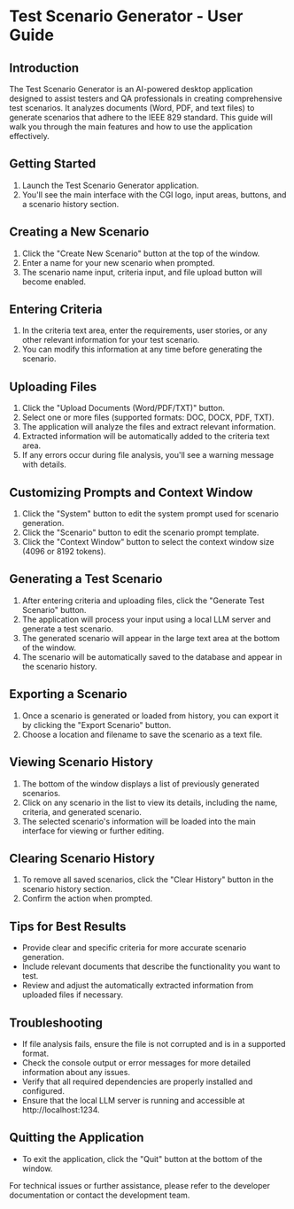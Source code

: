 # Test Scenario Generator - User Guide

## Introduction
The Test Scenario Generator is an AI-powered desktop application designed to assist testers and QA professionals in creating comprehensive test scenarios. It analyzes documents (Word, PDF, and text files) to generate scenarios that adhere to the IEEE 829 standard. This guide will walk you through the main features and how to use the application effectively.

## Getting Started
1. Launch the Test Scenario Generator application.
2. You'll see the main interface with the CGI logo, input areas, buttons, and a scenario history section.

## Creating a New Scenario
1. Click the "Create New Scenario" button at the top of the window.
2. Enter a name for your new scenario when prompted.
3. The scenario name input, criteria input, and file upload button will become enabled.

## Entering Criteria
1. In the criteria text area, enter the requirements, user stories, or any other relevant information for your test scenario.
2. You can modify this information at any time before generating the scenario.

## Uploading Files
1. Click the "Upload Documents (Word/PDF/TXT)" button.
2. Select one or more files (supported formats: DOC, DOCX, PDF, TXT).
3. The application will analyze the files and extract relevant information.
4. Extracted information will be automatically added to the criteria text area.
5. If any errors occur during file analysis, you'll see a warning message with details.

## Customizing Prompts and Context Window
1. Click the "System" button to edit the system prompt used for scenario generation.
2. Click the "Scenario" button to edit the scenario prompt template.
3. Click the "Context Window" button to select the context window size (4096 or 8192 tokens).

## Generating a Test Scenario
1. After entering criteria and uploading files, click the "Generate Test Scenario" button.
2. The application will process your input using a local LLM server and generate a test scenario.
3. The generated scenario will appear in the large text area at the bottom of the window.
4. The scenario will be automatically saved to the database and appear in the scenario history.

## Exporting a Scenario
1. Once a scenario is generated or loaded from history, you can export it by clicking the "Export Scenario" button.
2. Choose a location and filename to save the scenario as a text file.

## Viewing Scenario History
1. The bottom of the window displays a list of previously generated scenarios.
2. Click on any scenario in the list to view its details, including the name, criteria, and generated scenario.
3. The selected scenario's information will be loaded into the main interface for viewing or further editing.

## Clearing Scenario History
1. To remove all saved scenarios, click the "Clear History" button in the scenario history section.
2. Confirm the action when prompted.

## Tips for Best Results
- Provide clear and specific criteria for more accurate scenario generation.
- Include relevant documents that describe the functionality you want to test.
- Review and adjust the automatically extracted information from uploaded files if necessary.

## Troubleshooting
- If file analysis fails, ensure the file is not corrupted and is in a supported format.
- Check the console output or error messages for more detailed information about any issues.
- Verify that all required dependencies are properly installed and configured.
- Ensure that the local LLM server is running and accessible at http://localhost:1234.

## Quitting the Application
- To exit the application, click the "Quit" button at the bottom of the window.

For technical issues or further assistance, please refer to the developer documentation or contact the development team.
